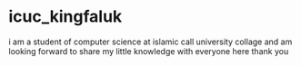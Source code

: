 # icuc_kingfaluk
i am a student of computer science at islamic call university collage and am looking forward to share my little knowledge with everyone here thank you
